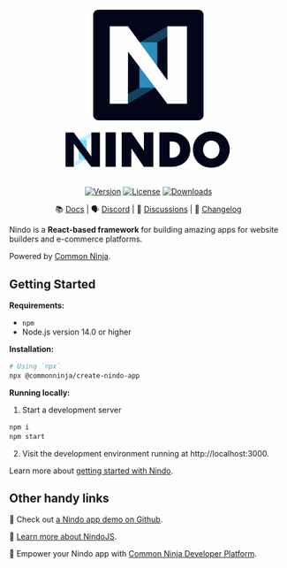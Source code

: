 <p align="center">
    <a href="https://www.commoninja.com/developers">
      <img width="200" src="./docs/images/nindo-icon.png" alt="Nindo Icon"/>
      <br /><br />
      <img width="300" src="./docs/images/nindo-logo.png" alt="Nindo Logo"/>
      <br /><br />
    </a>
</p>
<p align="center">
    <a href="https://www.npmjs.com/package/@commonninja/nindo"><img src="https://img.shields.io/npm/v/@commonninja/nindo.svg?sanitize=true" alt="Version"></a>
    <a href="https://github.com/CommonNinja/nindo/blob/main/LICENSE.md"><img src="https://img.shields.io/npm/l/@commonninja/nindo.svg?sanitize=true" alt="License"></a>
    <a href="https://npmcharts.com/compare/@commonninja/nindo?minimal=true"><img src="https://img.shields.io/npm/dm/@commonninja/nindo.svg?sanitize=true" alt="Downloads"></a>
 </p>

<div align="center">

📚 [Docs](https://docs.commoninja.com) | 🗣 [Discord](https://discord.com/invite/cxqUTbvMNd) | 💬 [Discussions](https://github.com/CommonNinja/nindo/discussions) | 📝 [Changelog](https://docs.commoninja.com/change-log/)

</div>

Nindo is a **React-based framework** for building amazing apps for website builders and e-commerce platforms.

Powered by [Common Ninja](https://www.commoninja.com/developers).

## Getting Started

**Requirements:**

- `npm`
- Node.js version 14.0 or higher

**Installation:**

```bash
# Using `npx`
npx @commonninja/create-nindo-app
```

**Running locally:**

1. Start a development server

```bash
npm i
npm start
```

2. Visit the development environment running at http://localhost:3000.

Learn more about [getting started with Nindo](https://docs.commoninja.com/common-ninja/introduction).


## Other handy links

📍 Check out [a Nindo app demo on Github](https://github.com/CommonNinja/nindo-app-demo).

🤩 [Learn more about NindoJS](https://docs.commoninja.com).

🚀 Empower your Nindo app with [Common Ninja Developer Platform](https://www.commoninja.com/developers).
